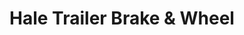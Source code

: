 ---
title: "Hale Trailer Brake & Wheel"
url: /voorhees-township/hale-trailer-brake-und-wheel/
shop: Anhänger
---
